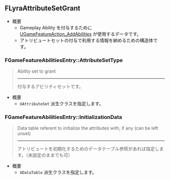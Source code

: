 ## FLyraAttributeSetGrant

* 概要
	* Gameplay Ability を付与するために [UGameFeatureAction_AddAbilities] が使用するデータです。
	* アトリビュートセットの付与で利用する情報を納めるための構造体です。

### FGameFeatureAbilitiesEntry::AttributeSetType
> Ability set to grant
> 
> ----
> 付与するアビリティセットです。

* 概要
	* `UAttributeSet` 派生クラスを指定します。

### FGameFeatureAbilitiesEntry::InitializationData
> Data table referent to initialize the attributes with, if any (can be left unset)
> 
> ----
> アトリビュートを初期化するためのデータテーブル参照があれば指定します。（未設定のままでも可）

* 概要
	* `UDataTable` 派生クラスを指定します。


<!--- ページ内のリンク --->

<!--- 自前の画像へのリンク --->

<!--- generated --->
[UGameFeatureAction_AddAbilities]: ../../Lyra/GameFeature/UGameFeatureAction_AddAbilities.md#ugamefeatureactionaddabilities
